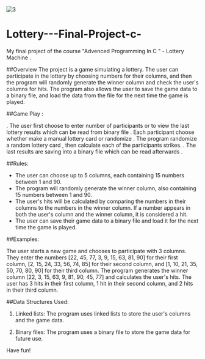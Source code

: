 

![3](https://user-images.githubusercontent.com/69619783/201052121-d1f27735-a4a4-432c-b4bc-001b6e9f8e18.jpg)



# Lottery---Final-Project-c-
My final project of the course "Advenced Programming In C " - Lottery Machine .

##Overview
The project is a game simulating a lottery. The user can participate in the lottery by choosing numbers for their columns, and then the program will randomly generate the winner column and check the user's columns for hits. The program also allows the user to save the game data to a binary file, and load the data from the file for the next time the game is played.


##Game Play :

. The user first choose to enter number of participants or to view the last lottery results which can be read from binary file
. Each participant choose whether make a manual lottery card or randomize
. The program randomize a random lottery card , then calculate each of the participants strikes.
. The last results are saving into a binary file which can be read afterwards .

##Rules:

* The user can choose up to 5 columns, each containing 15 numbers between 1 and 90.
* The program will randomly generate the winner column, also containing 15 numbers between 1 and 90.
* The user's hits will be calculated by comparing the numbers in their columns to the numbers in the winner column. If a number appears in both the user's column     and the winner column, it is considered a hit.
* The user can save their game data to a binary file and load it for the next time the game is played.

##Examples:

The user starts a new game and chooses to participate with 3 columns. They enter the numbers [22, 45, 77, 3, 9, 15, 63, 81, 90] for their first column, [2, 15, 24, 33, 56, 74, 85] for their second column, and [1, 10, 21, 35, 50, 70, 80, 90] for their third column. The program generates the winner column [22, 3, 15, 63, 9, 81, 90, 45, 77] and calculates the user's hits. The user has 3 hits in their first column, 1 hit in their second column, and 2 hits in their third column.


##Data Structures Used:

1. Linked lists: The program uses linked lists to store the user's columns and the game data.

2. Binary files: The program uses a binary file to store the game data for future use.


Have fun!

